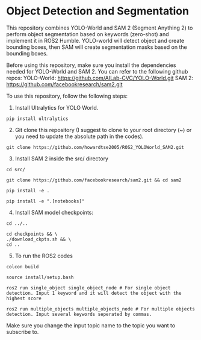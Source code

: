 # Object Detection and Segmentation
This repository combines YOLO-World and SAM 2 (Segment Anything 2) to perform object segmentation based on keywords (zero-shot) and implement it in ROS2 Humble. YOLO-world will detect object and create bounding boxes, then SAM will create segmentation masks based on the bounding boxes.

Before using this repository, make sure you install the dependencies needed for YOLO-World and SAM 2. You can refer to the following github repos:
YOLO-World: https://github.com/AILab-CVC/YOLO-World.git
SAM 2: https://github.com/facebookresearch/sam2.git

To use this repository, follow the following steps:
1. Install Ultralytics for YOLO World.
```
pip install ultralytics
```
2. Git clone this repository (I suggest to clone to your root directory (~) or you need to update the absolute path in the codes).
```
git clone https://github.com/howardtse2005/ROS2_YOLOWorld_SAM2.git
```
3. Install SAM 2 inside the src/ directory
```
cd src/

git clone https://github.com/facebookresearch/sam2.git && cd sam2

pip install -e .

pip install -e ".[notebooks]"
```
4. Install SAM model checkpoints:
```
cd ../..

cd checkpoints && \
./download_ckpts.sh && \
cd ..
```
5. To run the ROS2 codes
```
colcon build

source install/setup.bash

ros2 run single_object single_object_node # For single object detection. Input 1 keyword and it will detect the object with the highest score

ros2 run multiple_objects multiple_objects_node # For multiple objects detection. Input several keywords seperated by commas.
```
Make sure you change the input topic name to the topic you want to subscribe to.
